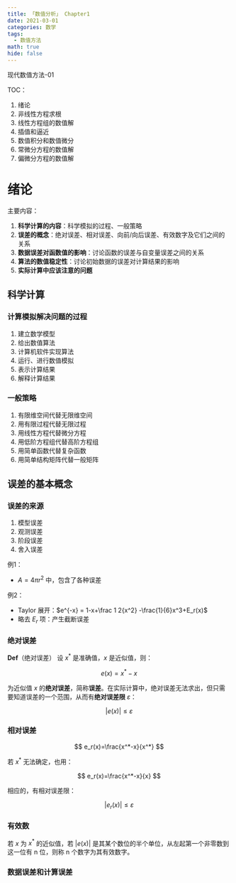 ```yaml
---
title: 「数值分析」 Chapter1
date: 2021-03-01
categories: 数学
tags:
  - 数值方法
math: true
hide: false
---
```


现代数值方法-01

<!-- more -->

TOC：

1. 绪论
2. 非线性方程求根
3. 线性方程组的数值解
4. 插值和逼近
5. 数值积分和数值微分
6. 常微分方程的数值解
7. 偏微分方程的数值解


# 绪论

主要内容：

1. **科学计算的内容**：科学模拟的过程、一般策略
2. **误差的概念**：绝对误差、相对误差、向前/向后误差、有效数字及它们之间的关系
3. **数据误差对函数值的影响**：讨论函数的误差与自变量误差之间的关系
4. **算法的数值稳定性**：讨论初始数据的误差对计算结果的影响
5. **实际计算中应该注意的问题**

## 科学计算

### 计算模拟解决问题的过程

1. 建立数学模型
2. 给出数值算法
3. 计算机软件实现算法
4. 运行、进行数值模拟
5. 表示计算结果
6. 解释计算结果

### 一般策略

1. 有限维空间代替无限维空间
2. 用有限过程代替无限过程
3. 用线性方程代替微分方程
4. 用低阶方程组代替高阶方程组
5. 用简单函数代替复杂函数
6. 用简单结构矩阵代替一般矩阵

## 误差的基本概念

### 误差的来源

1. 模型误差
2. 观测误差
3. 阶段误差
4. 舍入误差

例1：

- $A=4\pi r^2$ 中，包含了各种误差

例2：

- Taylor 展开：$e^{-x} = 1-x+\frac 1 2{x^2} -\frac{1}{6}x^3+E_r(x)$ 
- 略去 $E_r$ 项：产生截断误差

### 绝对误差

**Def**（绝对误差） 设 $x^*$ 是准确值，$x$ 是近似值，则：

$$
e(x)=x^*-x
$$

为近似值 $x$ 的**绝对误差**，简称**误差**。在实际计算中，绝对误差无法求出，但只需要知道误差的一个范围，从而有**绝对误差限** $\varepsilon$：

$$
|e(x)|\le \varepsilon
$$

### 相对误差

$$
e_r(x)=\frac{x^*-x}{x^*}
$$

若 $x^*$ 无法确定，也用：

$$
e_r(x)=\frac{x^*-x}{x}
$$

相应的，有相对误差限：

$$
|e_r(x)|\le \varepsilon
$$

### 有效数

若 $x$ 为 $x^*$ 的近似值，若 $|e(x)|$ 是其某个数位的半个单位，从左起第一个非零数到这一位有 n 位，则称 n 个数字为其有效数字。

### 数据误差和计算误差

